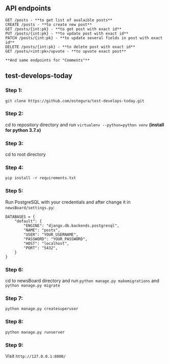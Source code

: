 ## API endpoints
```
GET /posts - **to get list of avalaible posts**
CREATE /posts - **to create new post**
GET /posts/{int:pk} - **to get post with exact id**
PUT /posts/{int:pk} - **to update post with exact id**
PATCH /posts/{int:pk} - **to update several fields in post with exact id**
DELETE /posts/{int:pk} - **to delete post with exact id**
GET /posts/<int:pk>/upvote - **to upvote exact post**

**And same endpoints for "Comments"**
```

## test-develops-today
### Step 1:
`git clone https://github.com/ostegura/test-develops-today.git`

### Step 2:
cd to repository directory and run `virtualenv --python=python venv` **(install for python 3.7.x)**

### Step 3:
cd to root directory

### Step 4:
`pip install -r requirements.txt`

### Step 5:
Run PostgreSQL with your credentials and after change it in `newsBoard/settings.py`:
```
DATABASES = {
    "default": {
        "ENGINE": "django.db.backends.postgresql",
        "NAME": "posts",
        "USER": "YOUR_USERNAME",
        "PASSWORD": "YOUR_PASSWORD",
        "HOST": "localhost",
        "PORT": "5432",
    }
}
```

### Step 6:
cd to newsBoard directory and run `python manage.py makemigrations` and `python manage.py migrate`

### Step 7:
`python manage.py createsuperuser`

### Step 8:
`python manage.py runserver`

### Step 9:
Visit `http://127.0.0.1:8000/`
